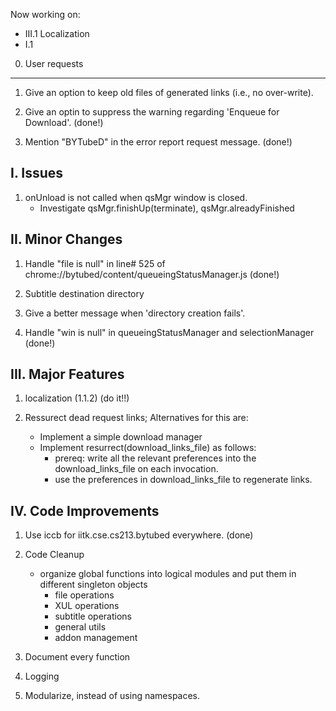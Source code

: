 Now working on: 
* III.1 Localization
* I.1


0. User requests
----------------
1. Give an option to keep old files of generated links (i.e., no over-write).

2. Give an optin to suppress the warning regarding 'Enqueue for Download'. 
    (done!)

3. Mention "BYTubeD" in the error report request message. 
    (done!)

I. Issues
---------
1. onUnload is not called when qsMgr window is closed.
    - Investigate qsMgr.finishUp(terminate), qsMgr.alreadyFinished
    

II. Minor Changes
-----------------

1. Handle "file is null" in line# 525 of chrome://bytubed/content/queueingStatusManager.js
    (done!)

2. Subtitle destination directory 

3. Give a better message when 'directory creation fails'.

4. Handle "win is null" in queueingStatusManager and selectionManager
    (done!)

III. Major Features
-------------------
1. localization  (1.1.2)
    (do it!!)

2. Ressurect dead request links;  Alternatives for this are:
    - Implement a simple download manager
    - Implement resurrect(download_links_file) as follows:
        - prereq: write all the relevant preferences into the download_links_file on each invocation.
        - use the preferences in download_links_file to regenerate links.


IV. Code Improvements
----------------------
1. Use iccb for iitk.cse.cs213.bytubed everywhere.
    (done)
    
2. Code Cleanup
    - organize global functions into logical modules and put them in different singleton objects
        - file operations
        - XUL operations
        - subtitle operations
        - general utils
        - addon management
            
3. Document every function
    
4. Logging
    
5. Modularize, instead of using namespaces.

